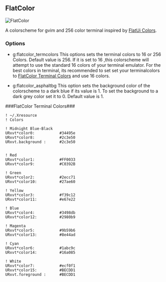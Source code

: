 ## FlatColor ##

![FlatColor](http://uppix.com/f-flatcolor549add3c0018269f.png)

A colorscheme for gvim and 256 color terminal inspired by [FlatUi Colors](http://flatuicolors.com/).


### Options ###
  * g:flatcolor_termcolors
    This options sets the terminal colors to 16 or 256 Colors. Default value is 256.
    If it is set to 16 ,this colorscheme will attempt to use the standard 16 colors of your terminal emulator.
    For the best colors in terminal, its recommended to set set your terminalcolors to [FlatColor Terminal Colors](#flatcolor-terminal-colors) and use 16 colors.


  * g:flatcolor_asphaltbg
    This option sets the background color of the colorscheme to a dark blue if its value is 1.
    To set the background to a dark grey color set it to 0.
    Default value is 1.

###FlatColor Terminal Colors###
```
! ~/.Xresource
! Colors

! Midnight Blue-Black
URxvt*color0:           #34495e
URxvt*color8:           #2c3e50
URxvt.background :      #2c3e50


! Red
URxvt*color1:           #FF0033
URxvt*color9:           #C0392B

! Green
URxvt*color2:           #2ecc71
URxvt*color10:          #27ae60

! Yellow
URxvt*color3:           #f39c12
URxvt*color11:          #e67e22

! Blue
URxvt*color4:           #3498db
URxvt*color12:          #2980b9

! Magenta
URxvt*color5:           #9b59b6
URxvt*color13:          #8e44ad

! Cyan
URxvt*color6:           #1abc9c
URxvt*color14:          #16a085

! White
URxvt*color7:           #ecf0f1
URxvt*color15:          #BECDD1
URxvt.foreground :      #BECDD1
```
